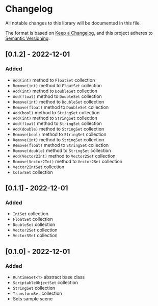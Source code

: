 # Changelog
All notable changes to this library will be documented in this file.

The format is based on [Keep a Changelog](https://keepachangelog.com/en/1.0.0/),
and this project adheres to [Semantic Versioning](https://semver.org/spec/v2.0.0.html).

## [0.1.2] - 2022-12-01

### Added

- `Add(int)` method to `FloatSet` collection
- `Remove(int)` method to `FloatSet` collection
- `Add(int)` method to `DoubleSet` collection
- `Add(float)` method to `DoubleSet` collection
- `Remove(int)` method to `DoubleSet` collection
- `Remove(float)` method to `DoubleSet` collection
- `Add(bool)` method to `StringSet` collection
- `Add(int)` method to `StringSet` collection
- `Add(float)` method to `StringSet` collection
- `Add(double)` method to `StringSet` collection
- `Remove(bool)` method to `StringSet` collection
- `Remove(int)` method to `StringSet` collection
- `Remove(float)` method to `StringSet` collection
- `Remove(double)` method to `StringSet` collection
- `Add(Vector2Int)` method to `Vector2Set` collection
- `Remove(Vector2Int)` method to `Vector2Set` collection
- `Vector2IntSet` collection
- `ColorSet` collection

## [0.1.1] - 2022-12-01

### Added

- `IntSet` collection
- `FloatSet` collection
- `DoubleSet` collection
- `Vector2Set` collection
- `Vector3Set` collection

## [0.1.0] - 2022-12-01

### Added

- `RuntimeSet<T>` abstract base class
- `ScriptableObjectSet` collection
- `StringSet` collection
- `TransformSet` collection
- Sets sample scene
